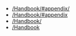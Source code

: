 

* [/Handbook/#appendix/](/Handbook/#appendix/)
* [/Handbook/#appendix](/Handbook/#appendix)
* [/Handbook/](/Handbook/)
* [/Handbook](/Handbook)